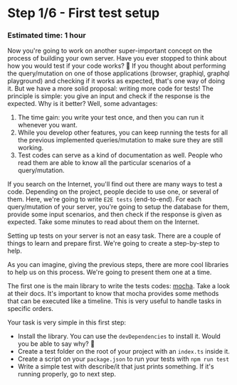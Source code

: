 # Step 1/6 - First test setup
### Estimated time: 1 hour

Now you're going to work on another super-important concept on the process of building your own server. Have you ever stopped to think about how you would test if your code works? 🤔
If you thought about performing the query/mutation on one of those applications (browser, graphiql, graphql playground) and checking if it works as expected, that's one way of doing it. But we have a more solid proposal: writing more code for tests! The principle is simple: you give an input and check if the response is the expected. Why is it better? Well, some advantages:

1. The time gain: you write your test once, and then you can run it whenever you want.
1. While you develop other features, you can keep running the tests for all the previous implemented queries/mutation to make sure they are still working.
1. Test codes can serve as a kind of documentation as well. People who read them are able to know all the particular scenarios of a query/mutation.

If you search on the Internet, you'll find out there are many ways to test a code. Depending on the project, people decide to use one, or several of them. Here, we're going to write `E2E tests` (end-to-end). For each query/mutation of your server, you're going to setup the database for them, provide some input scenarios, and then check if the response is given as expected. Take some minutes to read about them on the Internet.

Setting up tests on your server is not an easy task. There are a couple of things to learn and prepare first. We're going to create a step-by-step to help.

As you can imagine, giving the previous steps, there are more cool libraries to help us on this process. We're going to present them one at a time.

The first one is the main library to write the tests codes: [mocha](https://mochajs.org/). Take a look at their docs. It's important to know that mocha provides some methods that can be executed like a timeline. This is very useful to handle tasks in specific orders.

Your task is very simple in this first step:

+ Install the library. You can use the `devDependencies` to install it. Would you be able to say why? 🤔
+ Create a test folder on the root of your project with an `index.ts` inside it.
+ Create a script on your `package.json` to run your tests with `npm run test`
+ Write a simple test with describe/it that just prints something. If it's running properly, go to next step.
